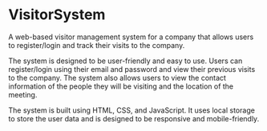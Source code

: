 # VisitorSystem

A web-based visitor management system for a company that allows users to register/login and track their visits to the company.

The system is designed to be user-friendly and easy to use. Users can register/login using their email and password and view their previous visits to the company. The system also allows users to view the contact information of the people they will be visiting and the location of the meeting.

The system is built using HTML, CSS, and JavaScript. It uses local storage to store the user data and is designed to be responsive and mobile-friendly.
